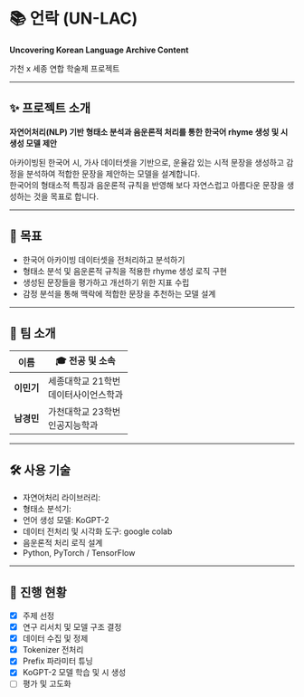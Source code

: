 # 📚 언락 (UN-LAC)

**Uncovering Korean Language Archive Content**

가천 x 세종 연합 학술제 프로젝트

---

## ✨ 프로젝트 소개

**자연어처리(NLP) 기반 형태소 분석과 음운론적 처리를 통한 한국어 rhyme 생성 및 시 생성 모델 제안**

아카이빙된 한국어 시, 가사 데이터셋을 기반으로, 운율감 있는 시적 문장을 생성하고 감정을 분석하여 적합한 문장을 제안하는 모델을 설계합니다.  
한국어의 형태소적 특징과 음운론적 규칙을 반영해 보다 자연스럽고 아름다운 문장을 생성하는 것을 목표로 합니다.

---

## 🎯 목표

- 한국어 아카이빙 데이터셋을 전처리하고 분석하기
- 형태소 분석 및 음운론적 규칙을 적용한 rhyme 생성 로직 구현
- 생성된 문장들을 평가하고 개선하기 위한 지표 수립
- 감정 분석을 통해 맥락에 적합한 문장을 추천하는 모델 설계

---

## 👥 팀 소개

| 이름       | 🎓 전공 및 소속                          |
| ---------- | ---------------------------------------- |
| **이민기** | 세종대학교 21학번 <br>데이터사이언스학과 |
| **남경민** | 가천대학교 23학번 <br>인공지능학과       |

---

## 🛠 사용 기술

- 자연어처리 라이브러리:
- 형태소 분석기:
- 언어 생성 모델: KoGPT-2
- 데이터 전처리 및 시각화 도구: google colab
- 음운론적 처리 로직 설계
- Python, PyTorch / TensorFlow

---

## 📄 진행 현황

- [x] 주제 선정
- [x] 연구 리서치 및 모델 구조 결정
- [x] 데이터 수집 및 정제
- [x] Tokenizer 전처리
- [x] Prefix 파라미터 튜닝
- [x] KoGPT-2 모델 학습 및 시 생성
- [ ] 평가 및 고도화
